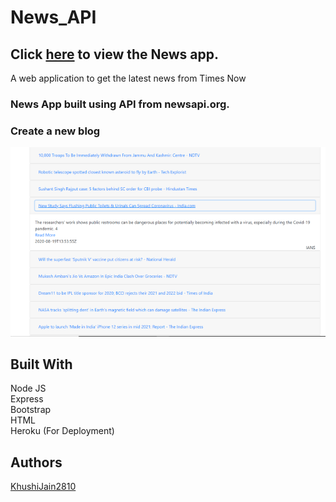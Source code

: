 # News_API
## Click [here](https://enigmatic-ravine-52537.herokuapp.com/) to view the News app.

A web application to get the latest news from Times Now

### News App built using API from newsapi.org.

### Create a new blog
![](/news.png)

## Built With
Node JS <br/>
Express <br/>
Bootstrap <br/> 
HTML <br/>
Heroku (For Deployment) <br/>

## Authors
[KhushiJain2810](https://github.com/KhushiJain2810)
